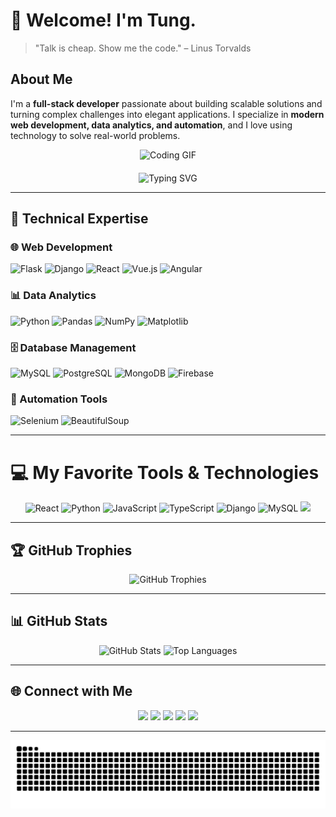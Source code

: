 # 👋 Welcome! I'm Tung.  

> "Talk is cheap. Show me the code." – Linus Torvalds  

## About Me  
I'm a **full-stack developer** passionate about building scalable solutions and turning complex challenges into elegant applications. I specialize in **modern web development, data analytics, and automation**, and I love using technology to solve real-world problems.  

<div align="center">
  <img src="https://media.giphy.com/media/13HgwGsXF0aiGY/giphy.gif" alt="Coding GIF" width="200"/>
</div>

<div align="center" style="margin-top: 20px;">
  <img src="https://readme-typing-svg.demolab.com?font=Fira+Code&size=22&pause=1000&color=F7DF1E&center=true&vCenter=true&width=435&lines=Passionate+About+Code;Always+Learning;Keep+Calm+and+Code+On" alt="Typing SVG" />
</div>  

---

## 🔧 Technical Expertise  

### 🌐 Web Development  
<p>
  <img src="https://img.shields.io/badge/Flask-%23000.svg?style=flat&logo=flask" alt="Flask" />
  <img src="https://img.shields.io/badge/Django-%23092E20.svg?style=flat&logo=django&logoColor=white" alt="Django" />
  <img src="https://img.shields.io/badge/React-%2361DAFB.svg?style=flat&logo=react&logoColor=black" alt="React" />
  <img src="https://img.shields.io/badge/Vue.js-%234FC08D.svg?style=flat&logo=vue.js&logoColor=white" alt="Vue.js" />
  <img src="https://img.shields.io/badge/Angular-%23DD0031.svg?style=flat&logo=angular&logoColor=white" alt="Angular" />
</p>  

### 📊 Data Analytics  
<p>
  <img src="https://img.shields.io/badge/Python-%233776AB.svg?style=flat&logo=python&logoColor=white" alt="Python" />
  <img src="https://img.shields.io/badge/Pandas-%23150458.svg?style=flat&logo=pandas&logoColor=white" alt="Pandas" />
  <img src="https://img.shields.io/badge/NumPy-%23013243.svg?style=flat&logo=numpy&logoColor=white" alt="NumPy" />
  <img src="https://img.shields.io/badge/Matplotlib-%2344A833.svg?style=flat&logo=plotly&logoColor=white" alt="Matplotlib" />
</p>  

### 🗄️ Database Management  
<p>
  <img src="https://img.shields.io/badge/MySQL-%234479A1.svg?style=flat&logo=mysql&logoColor=white" alt="MySQL" />
  <img src="https://img.shields.io/badge/PostgreSQL-%234169E1.svg?style=flat&logo=postgresql&logoColor=white" alt="PostgreSQL" />
  <img src="https://img.shields.io/badge/MongoDB-%2347A248.svg?style=flat&logo=mongodb&logoColor=white" alt="MongoDB" />
  <img src="https://img.shields.io/badge/Firebase-%23FFCA28.svg?style=flat&logo=firebase&logoColor=black" alt="Firebase" />
</p>  

### 🤖 Automation Tools  
<p>
  <img src="https://img.shields.io/badge/Selenium-%2343B02A.svg?style=flat&logo=selenium&logoColor=white" alt="Selenium" />
  <img src="https://img.shields.io/badge/BeautifulSoup-%23FFD43B.svg?style=flat&logo=python&logoColor=black" alt="BeautifulSoup" />
</p>  

---

# 💻 My Favorite Tools & Technologies  

<div align="center">
  <img src="https://techstack-generator.vercel.app/react-icon.svg" alt="React" width="65" height="65"/>  
  <img src="https://techstack-generator.vercel.app/python-icon.svg" alt="Python" width="65" height="65"/>  
  <img src="https://techstack-generator.vercel.app/js-icon.svg" alt="JavaScript" width="65" height="65"/>  
  <img src="https://techstack-generator.vercel.app/ts-icon.svg" alt="TypeScript" width="65" height="65"/>  
  <img src="https://techstack-generator.vercel.app/django-icon.svg" alt="Django" width="65" height="65"/>  
  <img src="https://techstack-generator.vercel.app/mysql-icon.svg" alt="MySQL" width="65" height="65"/>  
  <img src="https://skillicons.dev/icons?i=nodejs,laravel,vue,graphql,postgres,tailwind,bootstrap,git,github,wordpress" />
</div>  

---

## 🏆 GitHub Trophies  
<div align="center">
  <img src="https://github-profile-trophy.vercel.app/?username=murapadev&theme=radical" alt="GitHub Trophies" />
</div>  

---

## 📊 GitHub Stats  
<div align="center">
  <img src="https://github-readme-stats.vercel.app/api?username=murapadev&show_icons=true&theme=radical" alt="GitHub Stats" height="160"/>  
  <img src="https://github-readme-stats.vercel.app/api/top-langs/?username=murapadev&layout=compact&theme=radical" alt="Top Languages" height="160"/>  
</div>  

---

## 🌐 Connect with Me  
<div align="center">
  <a href="#"><img src="https://img.shields.io/badge/Gmail-D14836?style=for-the-badge&logo=gmail&logoColor=white"/></a>
  <a href="#"><img src="https://img.shields.io/badge/GitHub-181717?style=for-the-badge&logo=github&logoColor=white"/></a>
  <a href="#"><img src="https://img.shields.io/badge/X-000000?style=for-the-badge&logo=x&logoColor=white"/></a>
  <a href="#"><img src="https://img.shields.io/badge/Instagram-E4405F?style=for-the-badge&logo=instagram&logoColor=white"/></a>
  <a href="#"><img src="https://img.shields.io/badge/Telegram-2CA5E0?style=for-the-badge&logo=telegram&logoColor=white"/></a>
</div>  

---

<img src="https://raw.githubusercontent.com/Dreaming-Codes/Dreaming-Codes/output/snake.svg" alt="Snake animation" />  
